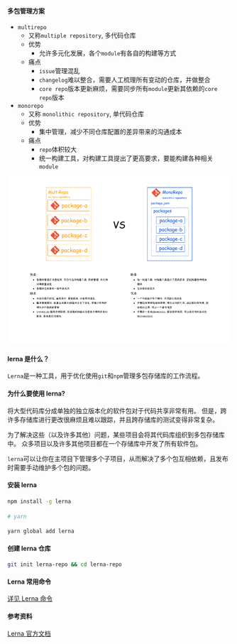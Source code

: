#### 多包管理方案

- `multirepo`
  - 又称`multiple repository`, 多代码仓库
  - 优势
    - 允许多元化发展，各个`module`有各自的构建等方式
  - 痛点
    - `issue`管理混乱
    - `changelog`难以整合，需要人工梳理所有变动的仓库，并做整合
    - `core repo`版本更新麻烦，需要同步所有`module`更新其依赖的`core repo`版本
- `monorepo`
  - 又称 `monolithic repository`, 单代码仓库
  - 优势
    - 集中管理，减少不同仓库配置的差异带来的沟通成本
  - 痛点
    - `repo`体积较大
    - 统一构建工具，对构建工具提出了更高要求，要能构建各种相关`module`

![mono-vs-mutil.jpg](./images/mono-vs-mutil.jpg)

#### lerna 是什么？

`Lerna`是一种工具，用于优化使用`git`和`npm`管理多包存储库的工作流程。

#### 为什么要使用 lerna?

将大型代码库分成单独的独立版本化的软件包对于代码共享非常有用。 但是，跨许多存储库进行更改很麻烦且难以跟踪，并且跨存储库的测试变得非常复杂。

为了解决这些（以及许多其他）问题，某些项目会将其代码库组织到多包存储库中。 众多项目以及许多其他项目都在一个存储库中开发了所有软件包。

`lerna`可以让你在主项目下管理多个子项目，从而解决了多个包互相依赖，且发布时需要手动维护多个包的问题。

#### 安装 lerna

```sh
npm install -g lerna

# yarn

yarn global add lerna
```

#### 创建 lerna 仓库

```sh
git init lerna-repo && cd lerna-repo
```

#### Lerna 常用命令

[详见 Lerna 命令](notes/lerna/commands.md)

#### 参考资料

[Lerna 官方文档](https://lerna.js.org/)


